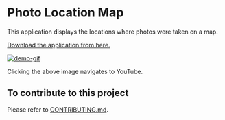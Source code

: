 # Photo Location Map

This application displays the locations where photos were taken on a map.

[Download the application from here.](https://tomoyukiaota.github.io/photo-location-map/)

[![demo-gif]][demo-youtube]

[demo-gif]: ./docs/docs-resources/PhotoLocationMapDemo_ResizedForGitHub.gif
[demo-youtube]: https://youtu.be/n7hv_h1llKo "Clicking this image navigates to YouTube."

Clicking the above image navigates to YouTube.


## To contribute to this project

Please refer to [CONTRIBUTING.md](./docs/CONTRIBUTING.md).
